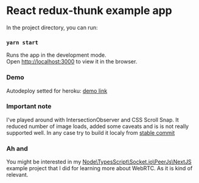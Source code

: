 # React redux-thunk example app

In the project directory, you can run:

### `yarn start`

Runs the app in the development mode.<br />
Open [http://localhost:3000](http://localhost:3000) to view it in the browser.

### Demo

Autodeploy setted for heroku:  [demo link](https://hoqua-thunk.herokuapp.com/) 

### Important note

I've played around with IntersectionObserver and CSS Scroll Snap. It reduced number of image loads, added some caveats and is is not  really supported well. 
In any case try to build it localy from [stable commit](https://github.com/hoqua/react-redux-thunk/tree/4d70f8ea91984d4d16eff8dcd2a0f32fc0b574a6) 

### Ah and

You might be interested in my [Node\TypesScript\Socket.io\PeerJs\NextJS](https://github.com/hoqua/webrtc) example project that I did for learning more about WebRTC. As it is kind of relevant. 
